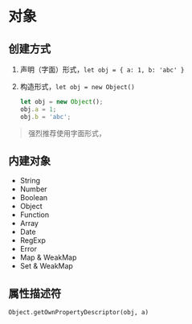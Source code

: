 # 对象

## 创建方式

1. 声明（字面）形式，`let obj = { a: 1, b: 'abc' }`

2. 构造形式，`let obj = new Object()`

   ```javascript
   let obj = new Object();
   obj.a = 1;
   obj.b = 'abc';
   ```

> 强烈推荐使用字面形式，

## 内建对象

- String
- Number
- Boolean
- Object
- Function
- Array
- Date
- RegExp
- Error
- Map & WeakMap
- Set & WeakMap

## 属性描述符

`Object.getOwnPropertyDescriptor(obj, a)`

